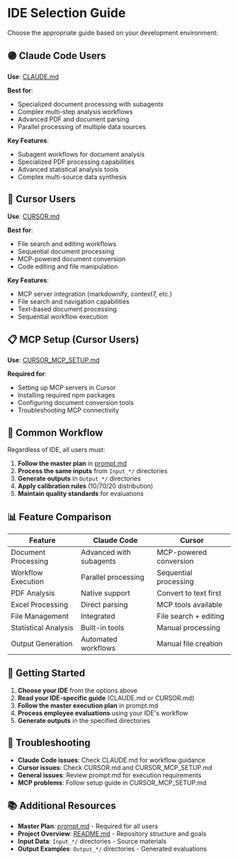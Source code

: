 # IDE Selection Guide

Choose the appropriate guide based on your development environment:

## 🟣 Claude Code Users

**Use**: [CLAUDE.md](./CLAUDE.md)

**Best for**:
- Specialized document processing with subagents
- Complex multi-step analysis workflows
- Advanced PDF and document parsing
- Parallel processing of multiple data sources

**Key Features**:
- Subagent workflows for document analysis
- Specialized PDF processing capabilities
- Advanced statistical analysis tools
- Complex multi-source data synthesis

## 🔵 Cursor Users

**Use**: [CURSOR.md](./CURSOR.md)

**Best for**:
- File search and editing workflows
- Sequential document processing
- MCP-powered document conversion
- Code editing and file manipulation

**Key Features**:
- MCP server integration (markdownify, context7, etc.)
- File search and navigation capabilities
- Text-based document processing
- Sequential workflow execution

## 📋 MCP Setup (Cursor Users)

**Use**: [CURSOR_MCP_SETUP.md](./CURSOR_MCP_SETUP.md)

**Required for**:
- Setting up MCP servers in Cursor
- Installing required npm packages
- Configuring document conversion tools
- Troubleshooting MCP connectivity

## 🔄 Common Workflow

Regardless of IDE, all users must:

1. **Follow the master plan** in [prompt.md](./prompt.md)
2. **Process the same inputs** from `Input_*/` directories
3. **Generate outputs** in `Output_*/` directories
4. **Apply calibration rules** (10/70/20 distribution)
5. **Maintain quality standards** for evaluations

## 📊 Feature Comparison

| Feature | Claude Code | Cursor |
|---------|-------------|---------|
| Document Processing | Advanced with subagents | MCP-powered conversion |
| Workflow Execution | Parallel processing | Sequential processing |
| PDF Analysis | Native support | Convert to text first |
| Excel Processing | Direct parsing | MCP tools available |
| File Management | Integrated | File search + editing |
| Statistical Analysis | Built-in tools | Manual processing |
| Output Generation | Automated workflows | Manual file creation |

## 🚀 Getting Started

1. **Choose your IDE** from the options above
2. **Read your IDE-specific guide** (CLAUDE.md or CURSOR.md)
3. **Follow the master execution plan** in prompt.md
4. **Process employee evaluations** using your IDE's workflow
5. **Generate outputs** in the specified directories

## 🔧 Troubleshooting

- **Claude Code issues**: Check CLAUDE.md for workflow guidance
- **Cursor issues**: Check CURSOR.md and CURSOR_MCP_SETUP.md
- **General issues**: Review prompt.md for execution requirements
- **MCP problems**: Follow setup guide in CURSOR_MCP_SETUP.md

## 📚 Additional Resources

- **Master Plan**: [prompt.md](./prompt.md) - Required for all users
- **Project Overview**: [README.md](./README.md) - Repository structure and goals
- **Input Data**: `Input_*/` directories - Source materials
- **Output Examples**: `Output_*/` directories - Generated evaluations
